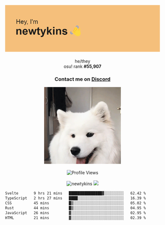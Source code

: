 <div align="center">
    <p>
        <h2>
            <img src="banner.png" alt="✨ Hey, I'm newt!">
        </h2>
        <p>
			he/they <br>
			osu! rank <strong>#<!--osu-global-rank-->55,907<!--osu-global-rank--></strong>
		</p>
		<h3>Contact me on <a href="https://discord.gg/brEhN5Y7YK">Discord</a></h3>
    </p>
    <img src="dog.gif" height="250"><br><br>
    <img src="https://komarev.com/ghpvc/?username=newtykins&style=flat-square&color=000000" alt="Profile Views">
    <br><br>
</div>

<div align="center">
	<img src="https://github-readme-stats.vercel.app/api?username=newtykins&show_icons=true&locale=en&theme=dark&hide_border=true&count_private=true&custom_title=My%20Stats&line_height=25" alt="newtykins" width="420">
    <img src="https://github-readme-streak-stats.herokuapp.com?user=newtykins&hide_border=true&date_format=M%20j%5B%2C%20Y%5D&theme=dark" width="420">
</div>

<!--START_SECTION:waka-->

```text
Svelte       9 hrs 21 mins   ███████████████▓░░░░░░░░░   62.42 %
TypeScript   2 hrs 27 mins   ████░░░░░░░░░░░░░░░░░░░░░   16.39 %
CSS          45 mins         █▒░░░░░░░░░░░░░░░░░░░░░░░   05.02 %
Rust         44 mins         █▒░░░░░░░░░░░░░░░░░░░░░░░   04.95 %
JavaScript   26 mins         ▓░░░░░░░░░░░░░░░░░░░░░░░░   02.95 %
HTML         21 mins         ▓░░░░░░░░░░░░░░░░░░░░░░░░   02.39 %
```

<!--END_SECTION:waka-->
